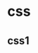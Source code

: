 <!-- 
* 该文件是子目录的路由默认页
* 默认不显示目录，可以设置开启侧边栏的目录显示，该文件的目录会显示在侧边栏
* 侧边栏默认显示的一级目录，是通过根目录的_sidebar.md文件定义的。
* 嵌套目录显示是从二级目录开始的，subMaxLevel: 5 能够显示到四级目录
-->

# css
## css1